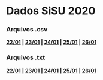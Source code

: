 # Dados SiSU 2020

### Arquivos .csv

**[22/01](https://raw.githubusercontent.com/KanegaeGabriel/sisu-2020-data/master/data/cursos_22.csv) | [23/01](https://raw.githubusercontent.com/KanegaeGabriel/sisu-2020-data/master/data/cursos_23.csv) | [24/01](https://raw.githubusercontent.com/KanegaeGabriel/sisu-2020-data/master/data/cursos_24.csv) | [25/01](https://raw.githubusercontent.com/KanegaeGabriel/sisu-2020-data/master/data/cursos_25.csv) | [26/01](https://raw.githubusercontent.com/KanegaeGabriel/sisu-2020-data/master/data/cursos_26.csv)**

### Arquivos .txt

**[22/01](https://raw.githubusercontent.com/KanegaeGabriel/sisu-2020-data/master/data/cursos_22.txt) | [23/01](https://raw.githubusercontent.com/KanegaeGabriel/sisu-2020-data/master/data/cursos_23.txt) | [24/01](https://raw.githubusercontent.com/KanegaeGabriel/sisu-2020-data/master/data/cursos_24.txt) | [25/01](https://raw.githubusercontent.com/KanegaeGabriel/sisu-2020-data/master/data/cursos_25.txt) | [26/01](https://raw.githubusercontent.com/KanegaeGabriel/sisu-2020-data/master/data/cursos_26.txt)**
